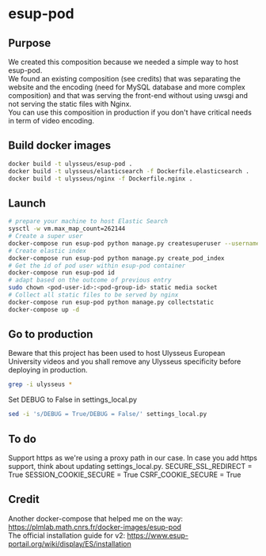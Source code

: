 # esup-pod
## Purpose
We created this composition because we needed a simple way to host esup-pod.  
We found an existing composition (see credits) that was separating the website and the encoding (need for MySQL database and more complex composition) and that was serving the front-end without using uwsgi and not serving the static files with Nginx.  
You can use this composition in production if you don't have critical needs in term of video encoding.
## Build docker images
```bash
docker build -t ulysseus/esup-pod .
docker build -t ulysseus/elasticsearch -f Dockerfile.elasticsearch .
docker build -t ulysseus/nginx -f Dockerfile.nginx .
```
## Launch
```bash
# prepare your machine to host Elastic Search
sysctl -w vm.max_map_count=262144
# Create a super user
docker-compose run esup-pod python manage.py createsuperuser --username <username> --email <email>
# Create elastic index
docker-compose run esup-pod python manage.py create_pod_index
# Get the id of pod user within esup-pod container
docker-compose run esup-pod id
# adapt based on the outcome of previous entry
sudo chown <pod-user-id>:<pod-group-id> static media socket
# Collect all static files to be served by nginx
docker-compose run esup-pod python manage.py collectstatic
docker-compose up -d
```
## Go to production
Beware that this project has been used to host Ulysseus European University videos and you shall remove any Ulysseus specificity before deploying in production.
```bash
grep -i ulysseus *
```
Set DEBUG to False in settings_local.py 
```bash
sed -i 's/DEBUG = True/DEBUG = False/' settings_local.py
```
## To do
Support https as we're using a proxy path in our case.
In case you add https support, think about updating settings_local.py.
SECURE_SSL_REDIRECT = True
SESSION_COOKIE_SECURE = True
CSRF_COOKIE_SECURE = True

## Credit
Another docker-compose that helped me on the way: https://plmlab.math.cnrs.fr/docker-images/esup-pod  
The official installation guide for v2: https://www.esup-portail.org/wiki/display/ES/installation

